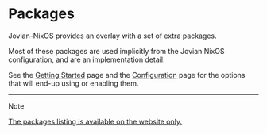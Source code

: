 # Packages

Jovian-NixOS provides an overlay with a set of extra packages.

Most of these packages are used implicitly from the Jovian NixOS configuration, and are an implementation detail.

See the [Getting Started](docs/getting-started.md) page and the [Configuration](docs/configuration.md) page for the options that will end-up using or enabling them.

* * *

<div class="for-github -unneeded">

> [!NOTE]  
> [The packages listing is available on the website only.](https://jovian-experiments.github.io/Jovian-NixOS/packages.html)

</div>
